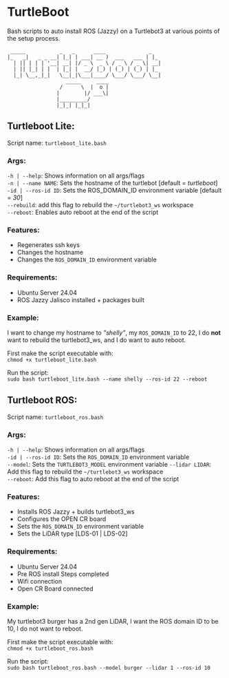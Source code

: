 # **TurtleBoot**
Bash scripts to auto install ROS (Jazzy) on a Turtlebot3 at various points of the setup process.
```
 _____           _   _      ____              _   
|_   _|   _ _ __| |_| | ___| __ )  ___   ___ | |_ 
  | || | | | '__| __| |/ _ \  _ \ / _ \ / _ \| __|
  | || |_| | |  | |_| |  __/ |_) | (_) | (_) | |_ 
  |_| \__,_|_|   \__|_|\___|____/ \___/ \___/ \__|
                   _____     ____
                 /      \  |  o | 
                |        |/ ___\| 
                |_________/     
                |_|_| |_|_|
```

## Turtleboot Lite:
Script name: `turtleboot_lite.bash`

### Args:
`-h | --help`: Shows information on all args/flags</br>
`-n | --name NAME`: Sets the hostname of the turtlebot [default = _turtleboot_]</br>
`-id | --ros-id ID`: Sets the ROS_DOMAIN_ID environment variable [default = _30_]</br>
`--rebuild`: add this flag to rebuild the `~/turtlebot3_ws` workspace</br>
`--reboot`: Enables auto reboot at the end of the script

### Features:
- Regenerates ssh keys
- Changes the hostname
- Changes the `ROS_DOMAIN_ID` environment variable

### Requirements:
- Ubuntu Server 24.04
- ROS Jazzy Jalisco installed + packages built

### Example:
I want to change my hostname to _"shelly"_, my `ROS_DOMAIN_ID` to 22, I do **not** want to rebuild the turtlebot3_ws, and I do want to auto reboot.

First make the script executable with:
</br>
`chmod +x turtleboot_lite.bash`

Run the script:
</br>
`sudo bash turtleboot_lite.bash --name shelly --ros-id 22 --reboot`

## Turtleboot ROS:
Script name: `turtleboot_ros.bash`

### Args:
`-h | --help`: Shows information on all args/flags</br>
`-id | --ros-id ID`: Sets the `ROS_DOMAIN_ID` environment variable</br>
`--model`: Sets the `TURTLEBOT3_MODEL` environment variable
`--lidar LIDAR`: Add this flag to rebuild the `~/turtlebot3_ws` workspace </br>
`--reboot`: Add this flag to auto reboot at the end of the script</br>

### Features:
- Installs ROS Jazzy + builds turtlebot3_ws
- Configures the OPEN CR board
- Sets the `ROS_DOMAIN_ID` environment variable
- Sets the LiDAR type [LDS-01 | LDS-02]

### Requirements:
- Ubuntu Server 24.04
- Pre ROS install Steps completed
- Wifi connection
- Open CR Board connected

### Example:
My turtlebot3 burger has a 2nd gen LiDAR, I want the ROS domain ID to be 10, I do not want to reboot.

First make the script executable with:
</br>
`chmod +x turtleboot_ros.bash`

Run the script:
</br>
`sudo bash turtleboot_ros.bash --model burger --lidar 1 --ros-id 10`